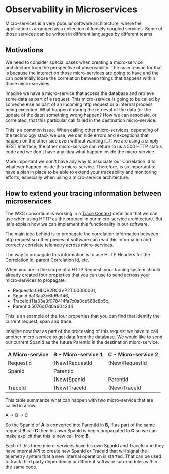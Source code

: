 # Observability in Microservices

Micro-services is a very popular software architecture, where the application is arranged as a collection of loosely coupled services. Some of those services can be written in different languages by different teams.

## Motivations

We need to consider special cases when creating a micro-service architecture from the perspective of observability. The main reason for that is because the interaction those micro-services are going to have and the can potentially loose the correlation between things that happens within those micro-services.

Imagine we have a micro-service that access the database and retrieve some data as part of a request. This micro-service is going to be called by someone else as part of an incoming http request or a internal process being executed. What happen if during the retrieval of the data (or the update of the data) something wrong happen? How we can associate, or correlated, that this particular call failed in the destination micro-service.

This is a common issue. When calling other micro-services, depending of the technology stack we use, we can hide errors and exceptions that happen on the other side even without wanting it. If we are using a simply REST interface, the other micro-service can return to us a 500 HTTP status code and we don't have any idea what happen inside the micro-service.

More important we don't have any way to associate our Correlation Id to whatever happen inside this micro-service. Therefore, is so important to have a plan in place to be able to extend your traceability and monitoring efforts, especially when using a micro-service architecture.

## How to extend your tracing information between microservices

The W3C consortium is working in a [Trace Context](https://www.w3.org/TR/trace-context/) definition that we can use when using HTTP as the protocol in our micro-service architecture. But let's explain how we can implement this functionality in our software.

The main idea behind is to propagate the correlation information between http request so other pieces of software can read this information and correctly correlate telemetry across micro-services.

The way to propagate this information is to use HTTP Headers for the Correlation Id, parent Correlation Id, etc.

When you are in the scope of a HTTP Request, your tracing system should already created four properties that you can use to send acrross your micro-services to propagate.

- RequestId:0HLQV2BC3VP2T:00000001,
- SpanId:da13aa3c6fd9c146,
- TraceId:f11a03e3f078414fa7c0a0ce568c8b5c,
- ParentId:5076c17d0a604244

This is an example of the four properties that you can find that identify the current request, span and trace.

Imagine now that as part of the processing of this request we have to call another micro-service to get data from the database. We would like to send our current SpanId as the future ParentId in the destination micro-service.

| A Micro-service | B - Micro-service 1 | C - Micro-service 2 |
| ----------- | ----------- | ----------- |
| RequestId   | (New)RequestId | (New)RequestId
| SpanId | ParentId |  |
|  | (New)SpanId | ParentId |
| TraceId | (New)TraceId | (New)TraceId |


This table summarize what can happen with two micro-service that are called in a row.

A -> B -> C

So the SpanId of **A** is converted into ParentId in **B**, if as part of the same request **B** call **C** then his own SpanId is begin propagated to **C** so we can make explicit that this is new call from **B**.

Each of this three micro-services have his own SpanId and TraceId and they have internal API to create new SpanId or TraceId that will signal the telemetry system that a new internal operation is started. That can be used to track third party dependency or different software sub-modules within the same code.

